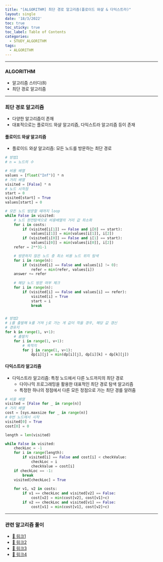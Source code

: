 ```yaml
---
title: "[ALGORITHM] 최단 경로 알고리즘(플로이드 와샬 & 다익스트라)"
layout: single
date: '18/3/2022'
toc: true
toc_sticky: true
toc_label: Table of Contents
categories:
  - STUDY_ALGORITHM
tags:
  - ALGORITHM
---
```

---
### ALGORITHM
* 알고리즘 스터디(8)
* 최단 경로 알고리즘
    
---

### 최단 경로 알고리즘
* 다양한 알고리즘이 존재
* 대표적으로는 플로이드 와샬 알고리즘, 다익스트라 알고리즘 등이 존재


#### 플로이드 와샬 알고리즘
* 플로이드 와샬 알고리즘: 모든 노드를 방문하는 최단 경로


```python
# 방법1
# n = 노드의 수

# 비용 배열
values = [float("Inf")] * n
# 거리 배열
visited = [False] * n
# 노드 시작점
start = 0
visited[start] = True
values[start] = 0

# 모든 노드 방문할 때까지 loop
while False in visited:
    # 노드 완전탐색으로 비용배열의 거리 값 최소화
    for i in costs:
        if (visited[i[1]] == False and i[0] == start):
            values[i[1]] = min(values[i[1]], i[2])
        if (visited[i[0]] == False and i[1] == start):
            values[i[0]] = min(values[i[0]], i[2])
    refer = 2**31-1

    # 방문하지 않은 노드 중 최소 비용 노드 위치 탐색
    for i in range(n):
        if (visited[i] == False and values[i] != 0):
            refer = min(refer, values[i])
    answer += refer
    
    # 해당 노드 방문 여부 체크
    for i in range(n):
        if (visited[i] == False and values[i] == refer):
            visited[i] = True
            start = i
            break


# 방법2 
# i를 출발해 k를 거쳐 j로 가는 게 값이 작을 경우, 해당 값 갱신
# 경유지
for k in range(1, v+1):
    # 출발지    
    for i in range(1, v+1):
        # 목적지
        for j in range(1, v+1):
            dp[i][j] = min(dp[i][j], dp[i][k] + dp[k][j])
```

#### 다익스트라 알고리즘
* 다익스트라 알고리즘: 특정 노드에서 다른 노드까지의 최단 경로
    * 다이나믹 프로그래밍을 활용한 대표적인 최단 경로 탐색 알고리즘
    * 특정한 하나의 정점에서 다른 모든 정점으로 가는 최단 경를 알려줌


```python
# 비용 배열
visited = [False for _ in range(n)]
# 거리 배열
cost = [sys.maxsize for _ in range(n)]
# 0번 노드에서 시작
visited[0] = True
cost[0] = 0

length = len(visited)

while False in visited:
    checkLoc = -1
    for i in range(length):
        if visited[i] == False and cost[i] < checkValue:
            checkLoc = i
            checkValue = cost[i]
    if checkLoc == -1:
        break
    visited[checkLoc] = True
    
    for v1, v2 in costs:
        if v1 == checkLoc and visited[v2] == False:
            cost[v2] = min(cost[v2], cost[v1]+c)
        if v2 == checkLoc and visited[v1] == False:
            cost[v1] = min(cost[v1], cost[v2]+c)

```
---

### 관련 알고리즘 풀이
* [🔗 링크1]()
* [🔗 링크2]()
* [🔗 링크3]()
* [🔗 링크4]()